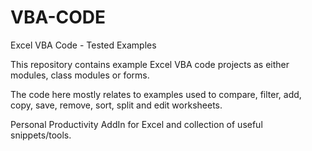 # VBA-CODE
Excel VBA Code - Tested Examples

This repository contains example Excel VBA code projects as either modules, class modules or forms.

The code here mostly relates to examples used to compare, filter, add, copy, save, remove, sort, split and edit worksheets.

Personal Productivity AddIn for Excel and collection of useful snippets/tools.
